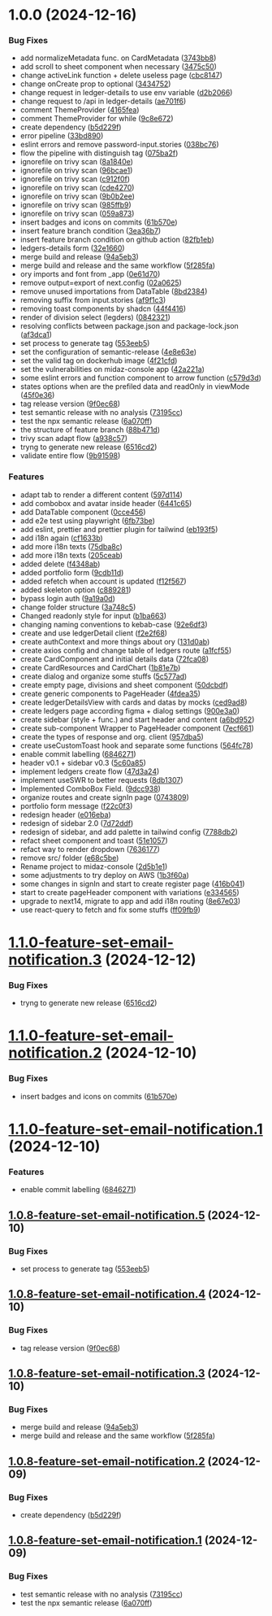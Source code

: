 # 1.0.0 (2024-12-16)


### Bug Fixes

* add normalizeMetadata func. on CardMetadata ([3743bb8](https://github.com/LerianStudio/midaz-console/commit/3743bb824486e3d612943031b961974db3e0b8dc))
* add scroll to sheet component when necessary ([3475c50](https://github.com/LerianStudio/midaz-console/commit/3475c501ec3b7cbff43a3043c69a44a2aa39630b))
* change activeLink function + delete useless page ([cbc8147](https://github.com/LerianStudio/midaz-console/commit/cbc8147f44b61138d33440fcf5bed163d395db21))
* change onCreate prop to optional ([3434752](https://github.com/LerianStudio/midaz-console/commit/3434752c4201010fddd7223f12f89f9da815112a))
* change request in ledger-details to use env variable ([d2b2066](https://github.com/LerianStudio/midaz-console/commit/d2b2066b9fbf317551f0e300154dee579d658be5))
* change request to /api in ledger-details ([ae701f6](https://github.com/LerianStudio/midaz-console/commit/ae701f6088d1d70068a35444910e8776cf997c66))
* comment ThemeProvider ([4165fea](https://github.com/LerianStudio/midaz-console/commit/4165feaa73fb2837441a89f0bb1b6df2fde4a527))
* comment ThemeProvider for while ([9c8e672](https://github.com/LerianStudio/midaz-console/commit/9c8e67267c99d19196815056b48643ee6846a554))
* create dependency ([b5d229f](https://github.com/LerianStudio/midaz-console/commit/b5d229f3349ef85b95b43ce3b1f870450f72a812))
* error pipeline ([33bd890](https://github.com/LerianStudio/midaz-console/commit/33bd8904ac92a86363b28940bb511a574b38d7f0))
* eslint errors and remove password-input.stories ([038bc76](https://github.com/LerianStudio/midaz-console/commit/038bc76a8bb45abbfd6e982730256dd410abeb09))
* flow the pipeline with distinguish tag ([075ba2f](https://github.com/LerianStudio/midaz-console/commit/075ba2f8c77669d195b46720a2936bc5c3fe2799))
* ignorefile on trivy scan ([8a1840e](https://github.com/LerianStudio/midaz-console/commit/8a1840eaa7b93612ec0d9a1e8e3b552abb2e4388))
* ignorefile on trivy scan ([96bcae1](https://github.com/LerianStudio/midaz-console/commit/96bcae1a3096477b773aa11132d0896146cdb006))
* ignorefile on trivy scan ([c912f0f](https://github.com/LerianStudio/midaz-console/commit/c912f0f3bb4511c6a18aeb8b47ea2000e372d651))
* ignorefile on trivy scan ([cde4270](https://github.com/LerianStudio/midaz-console/commit/cde42703d654129945dfbd26890d9ae1403d5180))
* ignorefile on trivy scan ([9b0b2ee](https://github.com/LerianStudio/midaz-console/commit/9b0b2eede8b4261c396d35cf4a8615cfc48827ab))
* ignorefile on trivy scan ([985ffb9](https://github.com/LerianStudio/midaz-console/commit/985ffb91b1f01f00d1b43b65018fc896e116de5d))
* ignorefile on trivy scan ([059a873](https://github.com/LerianStudio/midaz-console/commit/059a87322763274bd557cf4b67f82c8c357383b4))
* insert badges and icons on commits ([61b570e](https://github.com/LerianStudio/midaz-console/commit/61b570ea188b61649c2606cf4f76b8f50928d0eb))
* insert feature branch condition ([3ea36b7](https://github.com/LerianStudio/midaz-console/commit/3ea36b7b9b2b016690f2858013cfa34548c77af2))
* insert feature branch condition on github action ([82fb1eb](https://github.com/LerianStudio/midaz-console/commit/82fb1ebaebe20cdeaac10e497f70170ab94d4af1))
* ledgers-details form ([32e1660](https://github.com/LerianStudio/midaz-console/commit/32e1660634e26efe2fcc6321e8d79ab7feb605f9))
* merge build and release ([94a5eb3](https://github.com/LerianStudio/midaz-console/commit/94a5eb3f9f77e2b4016d4d3e69eff50f896c8e0b))
* merge build and release and the same workflow ([5f285fa](https://github.com/LerianStudio/midaz-console/commit/5f285faaed76fee4f717fa96f3aa03669004328f))
* ory imports and font from _app ([0e61d70](https://github.com/LerianStudio/midaz-console/commit/0e61d7057631e35106460b319f98450e832c0081))
* remove output=export of next.config ([02a0625](https://github.com/LerianStudio/midaz-console/commit/02a0625ebb8aa2989cb8f6b052502d56be8c515e))
* remove unused importations from DataTable ([8bd2384](https://github.com/LerianStudio/midaz-console/commit/8bd23845fa0414d347bfcac4b8d58b0e48e3029e))
* removing suffix from input.stories ([af9f1c3](https://github.com/LerianStudio/midaz-console/commit/af9f1c3a4ee0478a889c459032b7568ba3eb5b3e))
* removing toast components by shadcn ([44f4416](https://github.com/LerianStudio/midaz-console/commit/44f44161a65e9023aa59487750cf7a437344b3b0))
* render of division select (legders) ([0842321](https://github.com/LerianStudio/midaz-console/commit/08423219f30d0bc696a87bebfbb84a34fe324078))
* resolving conflicts between package.json and package-lock.json ([af3dca1](https://github.com/LerianStudio/midaz-console/commit/af3dca1e0a2108d3fc7554d9b8792d1f099a01fc))
* set process to generate tag ([553eeb5](https://github.com/LerianStudio/midaz-console/commit/553eeb5373d993d470b85cd51cd950e39518b969))
* set the configuration of semantic-release ([4e8e63e](https://github.com/LerianStudio/midaz-console/commit/4e8e63e7bbac084a7090841cdd97330e24057949))
* set the valid tag on dockerhub image ([4f21cfd](https://github.com/LerianStudio/midaz-console/commit/4f21cfd0258993da77ecb154d6b266115d432e44))
* set the vulnerabilities on midaz-console app ([42a221a](https://github.com/LerianStudio/midaz-console/commit/42a221a65b0afec21537e61ba695f9963a19fa63))
* some eslint errors and function component to arrow function ([c579d3d](https://github.com/LerianStudio/midaz-console/commit/c579d3defca5bcdeb9515831a16d1614791032c5))
* states options when are the prefiled data and readOnly in viewMode ([45f0e36](https://github.com/LerianStudio/midaz-console/commit/45f0e3618e30287efb934b41d014498a2cb6a6c8))
* tag release version ([9f0ec68](https://github.com/LerianStudio/midaz-console/commit/9f0ec688e5c53dcc8ea52c329574a5e8a67995c6))
* test semantic release with no analysis ([73195cc](https://github.com/LerianStudio/midaz-console/commit/73195ccefcb4bab81fdc5599b73cf5e9da2e0c99))
* test the npx semantic release ([6a070ff](https://github.com/LerianStudio/midaz-console/commit/6a070ffa5d707ee7e260c587524d830c9bdf2758))
* the structure of feature branch ([88b471d](https://github.com/LerianStudio/midaz-console/commit/88b471d29d76ab5316ea00417bdd7134d087b423))
* trivy scan adapt flow ([a938c57](https://github.com/LerianStudio/midaz-console/commit/a938c570754a6e3e22ba6dd9893efe923e784aa6))
* tryng to generate new release ([6516cd2](https://github.com/LerianStudio/midaz-console/commit/6516cd21361ee39e29219ea7da99366aacf492d0))
* validate entire flow ([9b91598](https://github.com/LerianStudio/midaz-console/commit/9b91598b3f75e1e19d099ec2f2d0c682e1ca13f9))


### Features

* adapt tab to render a different content ([597d114](https://github.com/LerianStudio/midaz-console/commit/597d114f3220e34cd58f2b82f73e3b0da00f9e24))
* add combobox and avatar inside header ([6441c65](https://github.com/LerianStudio/midaz-console/commit/6441c658f8e2c64b7f3783add6f286a69825c132))
* add DataTable component ([0cce456](https://github.com/LerianStudio/midaz-console/commit/0cce45652d592ba78b4decd41d76d0e0f7a51a2d))
* add e2e test using playwright ([6fb73be](https://github.com/LerianStudio/midaz-console/commit/6fb73be98a1e57021ad8bde6f053d70d095db774))
* add eslint, prettier and prettier plugin for tailwind ([eb193f5](https://github.com/LerianStudio/midaz-console/commit/eb193f557bc3bcb8296c2cfcdc3b85e661a946a0))
* add i18n again ([cf1633b](https://github.com/LerianStudio/midaz-console/commit/cf1633bcb118ef22ddc44a247038022cac9af824))
* add more i18n texts ([75dba8c](https://github.com/LerianStudio/midaz-console/commit/75dba8cccd8d6ac4cd67a1264faf4769545003b5))
* add more i18n texts ([205ceab](https://github.com/LerianStudio/midaz-console/commit/205ceab5a2b6848a2fcfbabab4ff7ad25a26f367))
* added delete ([f4348ab](https://github.com/LerianStudio/midaz-console/commit/f4348abb29f017029bbf7ef5229456ac737cb46c))
* added portfolio form ([9cdb11d](https://github.com/LerianStudio/midaz-console/commit/9cdb11d1f131cd1bbc1a0943b080cf1e6c4b3ac3))
* added refetch when account is updated ([f12f567](https://github.com/LerianStudio/midaz-console/commit/f12f5671104071f47ae12f4f09d62aff0bcf7eaa))
* added skeleton option ([c889281](https://github.com/LerianStudio/midaz-console/commit/c889281bd717454d8f21c3d37329e7f3cde76aec))
* bypass login auth ([9a19a0d](https://github.com/LerianStudio/midaz-console/commit/9a19a0d0d08d5d97cd2385cc76b0c421d007ef82))
* change folder structure ([3a748c5](https://github.com/LerianStudio/midaz-console/commit/3a748c5d77918eab22bcf18ef9948aa5e7ea8886))
* Changed readonly style for input ([b1ba663](https://github.com/LerianStudio/midaz-console/commit/b1ba663a03510d13aafa58744ba92ad9bf863b27))
* changing naming conventions to kebab-case ([92e6df3](https://github.com/LerianStudio/midaz-console/commit/92e6df37617d96a0547f3afea534423296e973e3))
* create and use ledgerDetail client ([f2e2f68](https://github.com/LerianStudio/midaz-console/commit/f2e2f68c240d75b2d98b90ed3b7158e65780c88b))
* create authContext and more things about ory ([131d0ab](https://github.com/LerianStudio/midaz-console/commit/131d0ab75b34ee578373075848d4cde491a4db6a))
* create axios config and change table of ledgers route ([a1fcf55](https://github.com/LerianStudio/midaz-console/commit/a1fcf5514ab2127606715246c8a4f0ad1a601823))
* create CardComponent and initial details data ([72fca08](https://github.com/LerianStudio/midaz-console/commit/72fca081ef1fe5d7edc89ff780b4019f53ba7b07))
* create CardResources and CardChart ([1b81e7b](https://github.com/LerianStudio/midaz-console/commit/1b81e7be17d9841a732c9020440859af40b32fcc))
* create dialog and organize some stuffs ([5c577ad](https://github.com/LerianStudio/midaz-console/commit/5c577ad47dc9b17fc8b36bb4b4d36b9c28ee44b1))
* create empty page, divisions and sheet component ([50dcbdf](https://github.com/LerianStudio/midaz-console/commit/50dcbdff9d1ed0b790ff66f884fa63ab717392be))
* create generic components to PageHeader ([4fdea35](https://github.com/LerianStudio/midaz-console/commit/4fdea3521a02cf3aa72664155cdea3749f972c43))
* create ledgerDetailsView with cards and datas by mocks ([ced9ad8](https://github.com/LerianStudio/midaz-console/commit/ced9ad8d72dec1bd1460e8ec57a9512528d517e9))
* create ledgers page according figma + dialog settings ([900e3a0](https://github.com/LerianStudio/midaz-console/commit/900e3a038264eb86e79d03fba821303a6a678abb))
* create sidebar (style + func.) and start header and content ([a6bd952](https://github.com/LerianStudio/midaz-console/commit/a6bd952bc5c8699fc2186abb85ba1a2c81ce0a9a))
* create sub-component Wrapper to PageHeader component ([7ecf661](https://github.com/LerianStudio/midaz-console/commit/7ecf661d16d3c1db851c6f47d33018a9734d1578))
* create the types of response and org. client ([957dba5](https://github.com/LerianStudio/midaz-console/commit/957dba5ff99bff80f013b1a46bfd35a9f65fdf25))
* create useCustomToast hook and separate some functions ([564fc78](https://github.com/LerianStudio/midaz-console/commit/564fc783a6139b8e951260cae25bc36b3dec7689))
* enable commit labelling ([6846271](https://github.com/LerianStudio/midaz-console/commit/6846271f17c5300a98ee8b1172d69f82fe578879))
* header v0.1 + sidebar v0.3 ([5c60a85](https://github.com/LerianStudio/midaz-console/commit/5c60a851660a624e89f53e13cd25243bf9a78dc6))
* implement ledgers create flow ([47d3a24](https://github.com/LerianStudio/midaz-console/commit/47d3a24d00cfc1089bb1919426f9647cea5c5f71))
* implement useSWR to better requests ([8db1307](https://github.com/LerianStudio/midaz-console/commit/8db1307a913e5f1489f8d142684444f94ed0de62))
* Implemented ComboBox Field. ([9dcc938](https://github.com/LerianStudio/midaz-console/commit/9dcc9383baddf53cd0ad3b25955c52c31c33719d))
* organize routes and create signIn page ([0743809](https://github.com/LerianStudio/midaz-console/commit/074380920a23684bfb25e8870e0c1585e618bad7))
* portfolio form message ([f22c0f3](https://github.com/LerianStudio/midaz-console/commit/f22c0f36fa95fb903cbb6bc458075f0631aee848))
* redesign header ([e016eba](https://github.com/LerianStudio/midaz-console/commit/e016eba4e386d94d48b8769ac9a1344616ea3f03))
* redesign of sidebar 2.0 ([7d72ddf](https://github.com/LerianStudio/midaz-console/commit/7d72ddf162fe754331a49fff54a7ab3653c276af))
* redesign of sidebar, and add palette in tailwind config ([7788db2](https://github.com/LerianStudio/midaz-console/commit/7788db232394a5b49a3b6048f55fbe4e33b1ca22))
* refact sheet component and toast ([51e1057](https://github.com/LerianStudio/midaz-console/commit/51e1057022efa3c25d3419dc4dfaa6d23ee92f1d))
* refact way to render dropdown ([7636177](https://github.com/LerianStudio/midaz-console/commit/7636177e6e93b9d8f13b63d1b78056335193e232))
* remove src/ folder ([e68c5be](https://github.com/LerianStudio/midaz-console/commit/e68c5be6bd8f0ed1f1e64a70ecc0a5c63f325645))
* Rename project to midaz-console ([2d5b1e1](https://github.com/LerianStudio/midaz-console/commit/2d5b1e1c4d257936ac787f591852569507d40a2d))
* some adjustments to try deploy on AWS ([1b3f60a](https://github.com/LerianStudio/midaz-console/commit/1b3f60a512ff0da59406a16b1d824d16fb7c688b))
* some changes in signIn and start to create register page ([416b041](https://github.com/LerianStudio/midaz-console/commit/416b041000fba00236e3123d614d327031dfbfac))
* start to create pageHeader component with variations ([e334565](https://github.com/LerianStudio/midaz-console/commit/e334565afb749e09f48e570b2a90c149ea7a446c))
* upgrade to next14, migrate to app and add i18n routing ([8e67e03](https://github.com/LerianStudio/midaz-console/commit/8e67e033eb0d4ec5de5ec56a715efa8470823f02))
* use react-query to fetch and fix some stuffs ([ff09fb9](https://github.com/LerianStudio/midaz-console/commit/ff09fb9d39ff2c6efa920c48c755c4bd85a4337c))

# [1.1.0-feature-set-email-notification.3](https://github.com/LerianStudio/midaz-console/compare/v1.1.0-feature-set-email-notification.2...v1.1.0-feature-set-email-notification.3) (2024-12-12)


### Bug Fixes

* tryng to generate new release ([6516cd2](https://github.com/LerianStudio/midaz-console/commit/6516cd21361ee39e29219ea7da99366aacf492d0))

# [1.1.0-feature-set-email-notification.2](https://github.com/LerianStudio/midaz-console/compare/v1.1.0-feature-set-email-notification.1...v1.1.0-feature-set-email-notification.2) (2024-12-10)


### Bug Fixes

* insert badges and icons on commits ([61b570e](https://github.com/LerianStudio/midaz-console/commit/61b570ea188b61649c2606cf4f76b8f50928d0eb))

# [1.1.0-feature-set-email-notification.1](https://github.com/LerianStudio/midaz-console/compare/v1.0.8-feature-set-email-notification.5...v1.1.0-feature-set-email-notification.1) (2024-12-10)


### Features

* enable commit labelling ([6846271](https://github.com/LerianStudio/midaz-console/commit/6846271f17c5300a98ee8b1172d69f82fe578879))

## [1.0.8-feature-set-email-notification.5](https://github.com/LerianStudio/midaz-console/compare/v1.0.8-feature-set-email-notification.4...v1.0.8-feature-set-email-notification.5) (2024-12-10)


### Bug Fixes

* set process to generate tag ([553eeb5](https://github.com/LerianStudio/midaz-console/commit/553eeb5373d993d470b85cd51cd950e39518b969))

## [1.0.8-feature-set-email-notification.4](https://github.com/LerianStudio/midaz-console/compare/v1.0.8-feature-set-email-notification.3...v1.0.8-feature-set-email-notification.4) (2024-12-10)


### Bug Fixes

* tag release version ([9f0ec68](https://github.com/LerianStudio/midaz-console/commit/9f0ec688e5c53dcc8ea52c329574a5e8a67995c6))

## [1.0.8-feature-set-email-notification.3](https://github.com/LerianStudio/midaz-console/compare/v1.0.8-feature-set-email-notification.2...v1.0.8-feature-set-email-notification.3) (2024-12-10)


### Bug Fixes

* merge build and release ([94a5eb3](https://github.com/LerianStudio/midaz-console/commit/94a5eb3f9f77e2b4016d4d3e69eff50f896c8e0b))
* merge build and release and the same workflow ([5f285fa](https://github.com/LerianStudio/midaz-console/commit/5f285faaed76fee4f717fa96f3aa03669004328f))

## [1.0.8-feature-set-email-notification.2](https://github.com/LerianStudio/midaz-console/compare/v1.0.8-feature-set-email-notification.1...v1.0.8-feature-set-email-notification.2) (2024-12-09)


### Bug Fixes

* create dependency ([b5d229f](https://github.com/LerianStudio/midaz-console/commit/b5d229f3349ef85b95b43ce3b1f870450f72a812))

## [1.0.8-feature-set-email-notification.1](https://github.com/LerianStudio/midaz-console/compare/v1.0.7...v1.0.8-feature-set-email-notification.1) (2024-12-09)


### Bug Fixes

* test semantic release with no analysis ([73195cc](https://github.com/LerianStudio/midaz-console/commit/73195ccefcb4bab81fdc5599b73cf5e9da2e0c99))
* test the npx semantic release ([6a070ff](https://github.com/LerianStudio/midaz-console/commit/6a070ffa5d707ee7e260c587524d830c9bdf2758))
